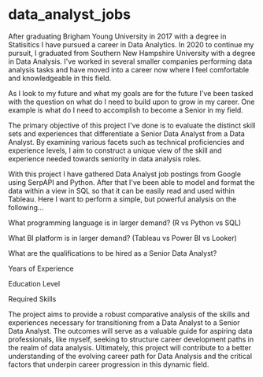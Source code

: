 # data_analyst_jobs
After graduating Brigham Young University in 2017 with a degree in Statisitics I have pursued a career in Data Analytics.  In 2020 to continue my pursuit, I graduated from Southern New Hampshire University with a degree in Data Analysis.  I've worked in several smaller companies performing data analysis tasks and have moved into a career now where I feel comfortable and knowledgeable in this field. 

As I look to my future and what my goals are for the future I've been tasked with the question on what do I need to build upon to grow in my career.  One example is what do I need to accomplish to become a Senior in my field.  

The primary objective of this project I've done is to evaluate the distinct skill sets and experiences that differentiate a Senior Data Analyst from a Data Analyst. By examining various facets such as technical proficiencies and experience levels, I aim to construct a unique view of the skill and experience needed towards seniority in data analysis roles.

With this project I have gathered Data Analyst job postings from Google using SerpAPI and Python.  After that I've been able to model and format the data within a view in SQL so that it can be easily read and used within Tableau.  Here I want to perform a simple, but powerful analysis on the following…

What programming language is in larger demand? (R vs Python vs SQL)

What BI platform is in larger demand? (Tableau vs Power BI vs Looker)

What are the qualifications to be hired as a Senior Data Analyst?

Years of Experience

Education Level

Required Skills 

The project aims to provide a robust comparative analysis of the skills and experiences necessary for transitioning from a Data Analyst to a Senior Data Analyst. The outcomes will serve as a valuable guide for aspiring data professionals, like myself, seeking to structure career development paths in the realm of data analysis. Ultimately, this project will contribute to a better understanding of the evolving career path for Data Analysis and the critical factors that underpin career progression in this dynamic field.
